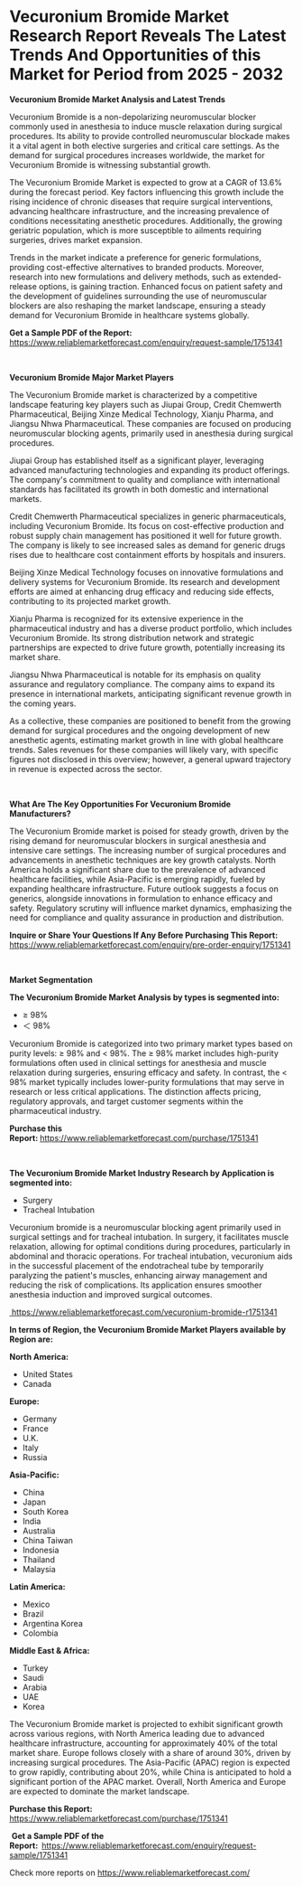<p><h1>Vecuronium Bromide Market Research Report Reveals The Latest Trends And Opportunities of this Market for Period from 2025 - 2032</h1></p><p><strong>Vecuronium Bromide Market Analysis and Latest Trends</strong></p>
<p><p>Vecuronium Bromide is a non-depolarizing neuromuscular blocker commonly used in anesthesia to induce muscle relaxation during surgical procedures. Its ability to provide controlled neuromuscular blockade makes it a vital agent in both elective surgeries and critical care settings. As the demand for surgical procedures increases worldwide, the market for Vecuronium Bromide is witnessing substantial growth.</p><p>The Vecuronium Bromide Market is expected to grow at a CAGR of 13.6% during the forecast period. Key factors influencing this growth include the rising incidence of chronic diseases that require surgical interventions, advancing healthcare infrastructure, and the increasing prevalence of conditions necessitating anesthetic procedures. Additionally, the growing geriatric population, which is more susceptible to ailments requiring surgeries, drives market expansion.</p><p>Trends in the market indicate a preference for generic formulations, providing cost-effective alternatives to branded products. Moreover, research into new formulations and delivery methods, such as extended-release options, is gaining traction. Enhanced focus on patient safety and the development of guidelines surrounding the use of neuromuscular blockers are also reshaping the market landscape, ensuring a steady demand for Vecuronium Bromide in healthcare systems globally.</p></p>
<p><strong>Get a Sample PDF of the Report:&nbsp;</strong> <a href="https://www.reliablemarketforecast.com/enquiry/request-sample/1751341?utm_campaign=2808&utm_medium=2&utm_source=Github&utm_content=ia&utm_term=01042025&utm_id=vecuronium-bromide">https://www.reliablemarketforecast.com/enquiry/request-sample/1751341</a></p>
<p>&nbsp;</p>
<p><strong>Vecuronium Bromide Major Market Players</strong></p>
<p><p>The Vecuronium Bromide market is characterized by a competitive landscape featuring key players such as Jiupai Group, Credit Chemwerth Pharmaceutical, Beijing Xinze Medical Technology, Xianju Pharma, and Jiangsu Nhwa Pharmaceutical. These companies are focused on producing neuromuscular blocking agents, primarily used in anesthesia during surgical procedures.</p><p>Jiupai Group has established itself as a significant player, leveraging advanced manufacturing technologies and expanding its product offerings. The company's commitment to quality and compliance with international standards has facilitated its growth in both domestic and international markets.</p><p>Credit Chemwerth Pharmaceutical specializes in generic pharmaceuticals, including Vecuronium Bromide. Its focus on cost-effective production and robust supply chain management has positioned it well for future growth. The company is likely to see increased sales as demand for generic drugs rises due to healthcare cost containment efforts by hospitals and insurers.</p><p>Beijing Xinze Medical Technology focuses on innovative formulations and delivery systems for Vecuronium Bromide. Its research and development efforts are aimed at enhancing drug efficacy and reducing side effects, contributing to its projected market growth.</p><p>Xianju Pharma is recognized for its extensive experience in the pharmaceutical industry and has a diverse product portfolio, which includes Vecuronium Bromide. Its strong distribution network and strategic partnerships are expected to drive future growth, potentially increasing its market share.</p><p>Jiangsu Nhwa Pharmaceutical is notable for its emphasis on quality assurance and regulatory compliance. The company aims to expand its presence in international markets, anticipating significant revenue growth in the coming years.</p><p>As a collective, these companies are positioned to benefit from the growing demand for surgical procedures and the ongoing development of new anesthetic agents, estimating market growth in line with global healthcare trends. Sales revenues for these companies will likely vary, with specific figures not disclosed in this overview; however, a general upward trajectory in revenue is expected across the sector.</p></p>
<p>&nbsp;</p>
<p><strong>What Are The Key Opportunities For Vecuronium Bromide Manufacturers?</strong></p>
<p><p>The Vecuronium Bromide market is poised for steady growth, driven by the rising demand for neuromuscular blockers in surgical anesthesia and intensive care settings. The increasing number of surgical procedures and advancements in anesthetic techniques are key growth catalysts. North America holds a significant share due to the prevalence of advanced healthcare facilities, while Asia-Pacific is emerging rapidly, fueled by expanding healthcare infrastructure. Future outlook suggests a focus on generics, alongside innovations in formulation to enhance efficacy and safety. Regulatory scrutiny will influence market dynamics, emphasizing the need for compliance and quality assurance in production and distribution.</p></p>
<p><strong>Inquire or Share Your Questions If Any Before Purchasing This Report:</strong> <a href="https://www.reliablemarketforecast.com/enquiry/pre-order-enquiry/1751341?utm_campaign=2808&utm_medium=2&utm_source=Github&utm_content=ia&utm_term=01042025&utm_id=vecuronium-bromide">https://www.reliablemarketforecast.com/enquiry/pre-order-enquiry/1751341</a></p>
<p>&nbsp;</p>
<p><strong>Market Segmentation</strong></p>
<p><strong>The Vecuronium Bromide Market Analysis by types is segmented into:</strong></p>
<p><ul><li>≥ 98%</li><li>＜ 98%</li></ul></p>
<p><p>Vecuronium Bromide is categorized into two primary market types based on purity levels: ≥ 98% and < 98%. The ≥ 98% market includes high-purity formulations often used in clinical settings for anesthesia and muscle relaxation during surgeries, ensuring efficacy and safety. In contrast, the < 98% market typically includes lower-purity formulations that may serve in research or less critical applications. The distinction affects pricing, regulatory approvals, and target customer segments within the pharmaceutical industry.</p></p>
<p><strong>Purchase this Report:&nbsp;</strong><a href="https://www.reliablemarketforecast.com/purchase/1751341?utm_campaign=2808&utm_medium=2&utm_source=Github&utm_content=ia&utm_term=01042025&utm_id=vecuronium-bromide">https://www.reliablemarketforecast.com/purchase/1751341</a></p>
<p>&nbsp;</p>
<p><strong>The Vecuronium Bromide Market Industry Research by Application is segmented into:</strong></p>
<p><ul><li>Surgery</li><li>Tracheal Intubation</li></ul></p>
<p><p>Vecuronium bromide is a neuromuscular blocking agent primarily used in surgical settings and for tracheal intubation. In surgery, it facilitates muscle relaxation, allowing for optimal conditions during procedures, particularly in abdominal and thoracic operations. For tracheal intubation, vecuronium aids in the successful placement of the endotracheal tube by temporarily paralyzing the patient's muscles, enhancing airway management and reducing the risk of complications. Its application ensures smoother anesthesia induction and improved surgical outcomes.</p></p>
<p><a href="https://www.reliablemarketforecast.com/vecuronium-bromide-r1751341?utm_campaign=2808&utm_medium=2&utm_source=Github&utm_content=ia&utm_term=01042025&utm_id=vecuronium-bromide">&nbsp;https://www.reliablemarketforecast.com/vecuronium-bromide-r1751341</a></p>
<p><strong>In terms of Region, the Vecuronium Bromide Market Players available by Region are:</strong></p>
<p>
    <p> <strong> North America: </strong>
        <ul>
            <li>United States</li>
            <li>Canada</li>
        </ul>
        </p> 
    <p> <strong> Europe: </strong>
        <ul>
            <li>Germany</li>
            <li>France</li>
            <li>U.K.</li>
            <li>Italy</li>
            <li>Russia</li>
        </ul>
        </p> 
    <p> <strong> Asia-Pacific: </strong>
        <ul>
            <li>China</li>
            <li>Japan</li>
            <li>South Korea</li>
            <li>India</li>
            <li>Australia</li>
            <li>China Taiwan</li>
            <li>Indonesia</li>
            <li>Thailand</li>
            <li>Malaysia</li>
        </ul>
        </p> 
    <p> <strong> Latin America: </strong>
        <ul>
            <li>Mexico</li>
            <li>Brazil</li>
            <li>Argentina Korea</li>
            <li>Colombia</li>
        </ul>
        </p> 
    <p> <strong> Middle East & Africa: </strong>
        <ul>
            <li>Turkey</li>
            <li>Saudi</li>
            <li>Arabia</li>
            <li>UAE</li>
            <li>Korea</li>
        </ul>
    </p>
    </p>
<p><p>The Vecuronium Bromide market is projected to exhibit significant growth across various regions, with North America leading due to advanced healthcare infrastructure, accounting for approximately 40% of the total market share. Europe follows closely with a share of around 30%, driven by increasing surgical procedures. The Asia-Pacific (APAC) region is expected to grow rapidly, contributing about 20%, while China is anticipated to hold a significant portion of the APAC market. Overall, North America and Europe are expected to dominate the market landscape.</p></p>
<p><strong>Purchase this Report: </strong><a href="https://www.reliablemarketforecast.com/purchase/1751341?utm_campaign=2808&utm_medium=2&utm_source=Github&utm_content=ia&utm_term=01042025&utm_id=vecuronium-bromide">https://www.reliablemarketforecast.com/purchase/1751341</a></p>
<p>&nbsp;<strong>Get a Sample PDF of the Report:&nbsp;&nbsp;</strong><a href="https://www.reliablemarketforecast.com/enquiry/request-sample/1751341?utm_campaign=2808&utm_medium=2&utm_source=Github&utm_content=ia&utm_term=01042025&utm_id=vecuronium-bromide">https://www.reliablemarketforecast.com/enquiry/request-sample/1751341</a></p>
<p><strong></strong></p>
<p>Check more reports on <a href="https://www.reliablemarketforecast.com/?utm_campaign=2808&utm_medium=2&utm_source=Github&utm_content=ia&utm_term=01042025&utm_id=vecuronium-bromide">https://www.reliablemarketforecast.com/</a></p>